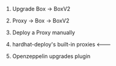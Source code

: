 1. Upgrade Box -> BoxV2
2. Proxy -> Box -> BoxV2

3. Deploy a Proxy manually
4. hardhat-deploy's built-in proxies <---
5. Openzeppelin upgrades plugin
